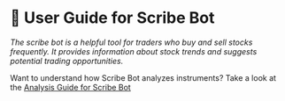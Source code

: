 # 🤖 User Guide for Scribe Bot
*The scribe bot is a helpful tool for traders who buy and sell stocks frequently. It provides information about stock trends and suggests potential trading opportunities.*

Want to understand how Scribe Bot analyzes instruments? Take a look at the [Analysis Guide for Scribe Bot](https://github.com/skywalker94/scribe_bot_notes/blob/main/analysis.md)

